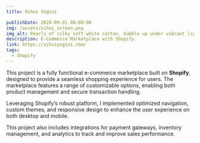 ```yaml
---
title: Xihui Yogini

publishDate: 2024-09-01 00:00:00
img: /assets/xihui_screen.png
img_alt: Pearls of silky soft white cotton, bubble up under vibrant lighting
description: E-Commerce Marketplace with Shopify.
link: https://xihuiyogini.com/
tags:
  - Shopify
---
```


This project is a fully functional e-commerce marketplace built on **Shopify**, designed to provide a seamless shopping experience for users. The marketplace features a range of customizable options, enabling both product management and secure transaction handling. 

Leveraging Shopify’s robust platform, I implemented optimized navigation, custom themes, and responsive design to enhance the user experience on both desktop and mobile. 

This project also includes integrations for payment gateways, inventory management, and analytics to track and improve sales performance.